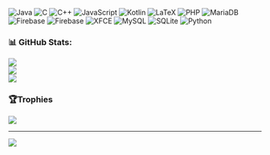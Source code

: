 ![Java](https://img.shields.io/badge/java-%23ED8B00.svg?style=for-the-badge&logo=openjdk&logoColor=white) ![C](https://img.shields.io/badge/c-%2300599C.svg?style=for-the-badge&logo=c&logoColor=white) ![C++](https://img.shields.io/badge/c++-%2300599C.svg?style=for-the-badge&logo=c%2B%2B&logoColor=white) ![JavaScript](https://img.shields.io/badge/javascript-%23323330.svg?style=for-the-badge&logo=javascript&logoColor=%23F7DF1E) ![Kotlin](https://img.shields.io/badge/kotlin-%237F52FF.svg?style=for-the-badge&logo=kotlin&logoColor=white) ![LaTeX](https://img.shields.io/badge/latex-%23008080.svg?style=for-the-badge&logo=latex&logoColor=white) ![PHP](https://img.shields.io/badge/php-%23777BB4.svg?style=for-the-badge&logo=php&logoColor=white) ![MariaDB](https://img.shields.io/badge/MariaDB-003545?style=for-the-badge&logo=mariadb&logoColor=white) ![Firebase](https://img.shields.io/badge/firebase-a08021?style=for-the-badge&logo=firebase&logoColor=ffcd34) ![Firebase](https://img.shields.io/badge/firebase-%23039BE5.svg?style=for-the-badge&logo=firebase) ![XFCE](https://img.shields.io/badge/XFCE-%232284F2.svg?style=for-the-badge&logo=xfce&logoColor=white) ![MySQL](https://img.shields.io/badge/mysql-4479A1.svg?style=for-the-badge&logo=mysql&logoColor=white) ![SQLite](https://img.shields.io/badge/sqlite-%2307405e.svg?style=for-the-badge&logo=sqlite&logoColor=white) ![Python](https://img.shields.io/badge/python-3670A0?style=for-the-badge&logo=python&logoColor=ffdd54)
### 📊 GitHub Stats:
![](https://github-readme-stats.vercel.app/api?username=Mrezadwiprasetiawan&theme=dracula&hide_border=false&include_all_commits=true&count_private=true)<br/>
![](https://github-readme-streak-stats.herokuapp.com/?user=Mrezadwiprasetiawan&theme=dracula&hide_border=false)<br/>
![](https://github-readme-stats.vercel.app/api/top-langs/?username=Mrezadwiprasetiawan&theme=dracula&hide_border=false&include_all_commits=true&count_private=true&layout=compact)

### 🏆Trophies
![](https://github-profile-trophy.vercel.app/?username=Mrezadwiprasetiawan&theme=solarized-light&no-frame=false&no-bg=false&margin-w=2)

---
![](https://visitcount.itsvg.in/api?id=Mrezadwiprasetiawan&icon=5&color=0)
